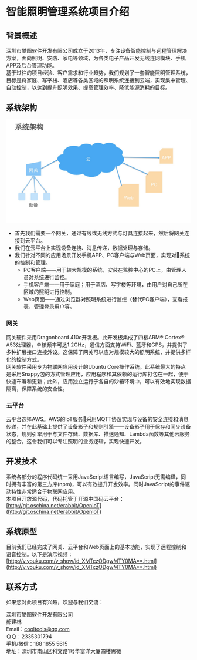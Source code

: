 # 智能照明管理系统项目介绍
## 背景概述
深圳市酷图软件开发有限公司成立于2013年，专注设备智能控制与远程管理解决方案，面向照明、安防、家电等领域，为各类电子产品开发无线连网模块、手机APP及后台管理功能。  
基于过往的项目经验、客户需求和行业趋势，我们规划了一套智能照明管理系统，目标是将家庭、写字楼、酒店等各类区域的照明系统连接到云端，实现集中管理、自动控制，以达到提升照明效果、提高管理效率、降低能源消耗的目标。  
## 系统架构
![系统架构](lighting-arch.jpg)  
- 首先我们需要一个网关，通过有线或无线方式与灯具连接起来，然后将网关连接到云平台。
- 我们在云平台上实现设备连接、消息传递，数据处理与存储。
- 我们针对不同的应用场景开发手机APP、PC客户端与Web页面，实现对系统的控制和管理。
  - PC客户端——用于较大规模的系统，安装在监控中心的PC上，由管理人员对系统进行监控。
  - 手机客户端——用于家庭；用于酒店、写字楼等环境，由用户对自己所在区域的照明进行控制。
  - Web页面——通过浏览器对照明系统进行监控（替代PC客户端），查看报表，管理登录用户等。

### 网关
网关硬件采用Dragonboard 410c开发板。此开发板集成了四核ARM® Cortex® A53处理器，单核频率可达1.2GHz，通信方面支持WiFi、蓝牙和GPS，并提供了多种扩展接口连接外设。这保障了网关可以应对规模较大的照明系统，并提供多样化的控制方式。  
网关软件采用专为物联网应用设计的Ubuntu Core操作系统。此系统最大的特点是采用Snappy包的方式管理应用，应用程序和其依赖的运行库打包在一起，便于快速布署和更新；此外，应用独立运行于各自的沙箱环境中，可以有效地实现数据隔离，保障系统的安全性。

### 云平台
云平台选择AWS。AWS的IoT服务采用MQTT协议实现与设备的安全连接和消息传递，并在此基础上提供了设备影子和规则引擎——设备影子用于保存和同步设备状态，规则引擎用于与文件存储、数据库、推送通知、Lambda函数等其他云服务的整合。这令我们可以专注照明的业务逻辑，实现快速开发。  

## 开发技术
系统各部分的程序代码统一采用JavaScript语言编写，JavaScript无需编译，同时拥有丰富的第三方库(npm)，可以有效提升开发效率。同时JavaScript的事件驱动特性非常适合于物联网应用。  
本项目开放源代码，代码托管于开源中国码云平台：[http://git.oschina.net/erabbit/OpenIoT](http://git.oschina.net/erabbit/OpenIoT)  

## 系统原型
目前我们已经完成了网关、云平台和Web页面上的基本功能，实现了远程控制和语音控制。以下是演示视频：[http://v.youku.com/v_show/id_XMTczODgwMTY0MA==.html](http://v.youku.com/v_show/id_XMTczODgwMTY0MA==.html)  

## 联系方式
如果您对此项目有兴趣，欢迎与我们交流：  

深圳市酷图软件开发有限公司  
郝建林  
Email：cooltools@qq.com  
ＱＱ：2335301794  
手机/微信：188 1855 5615  
地址：深圳市南山区科文路1号华富洋大厦四楼思微  